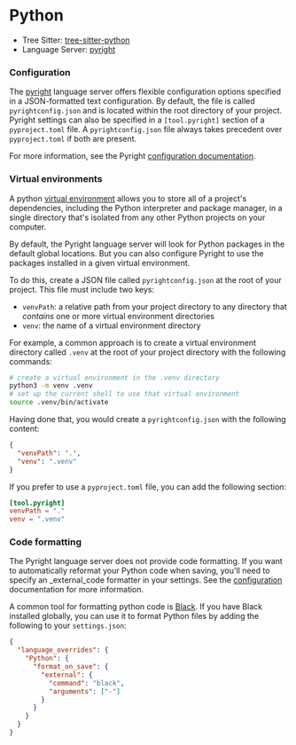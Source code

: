 # Python

- Tree Sitter: [tree-sitter-python](https://github.com/tree-sitter/tree-sitter-python)
- Language Server: [pyright](https://github.com/microsoft/pyright)

### Configuration

The [pyright](https://github.com/microsoft/pyright) language server offers flexible configuration options specified in a JSON-formatted text configuration. By default, the file is called `pyrightconfig.json` and is located within the root directory of your project. Pyright settings can also be specified in a `[tool.pyright]` section of a `pyproject.toml` file. A `pyrightconfig.json` file always takes precedent over `pyproject.toml` if both are present.

For more information, see the Pyright [configuration documentation](https://microsoft.github.io/pyright/#/configuration).

### Virtual environments

A python [virtual environment](https://docs.python.org/3/tutorial/venv.html) allows you to store all of a project's dependencies, including the Python interpreter and package manager, in a single directory that's isolated from any other Python projects on your computer.

By default, the Pyright language server will look for Python packages in the default global locations. But you can also configure Pyright to use the packages installed in a given virtual environment.

To do this, create a JSON file called `pyrightconfig.json` at the root of your project. This file must include two keys:

- `venvPath`: a relative path from your project directory to any directory that _contains_ one or more virtual environment directories
- `venv`: the name of a virtual environment directory

For example, a common approach is to create a virtual environment directory called `.venv` at the root of your project directory with the following commands:

```bash
# create a virtual environment in the .venv directory
python3 -m venv .venv
# set up the current shell to use that virtual environment
source .venv/bin/activate
```

Having done that, you would create a `pyrightconfig.json` with the following content:

```json
{
  "venvPath": ".",
  "venv": ".venv"
}
```

If you prefer to use a `pyproject.toml` file, you can add the following section:

```toml
[tool.pyright]
venvPath = "."
venv = ".venv"
```

### Code formatting

The Pyright language server does not provide code formatting. If you want to automatically reformat your Python code when saving, you'll need to specify an \_external_code formatter in your settings. See the [configuration](../configuring_zed.md) documentation for more information.

A common tool for formatting python code is [Black](https://black.readthedocs.io/en/stable/). If you have Black installed globally, you can use it to format Python files by adding the following to your `settings.json`:

```json
{
  "language_overrides": {
    "Python": {
      "format_on_save": {
        "external": {
          "command": "black",
          "arguments": ["-"]
        }
      }
    }
  }
}
```
